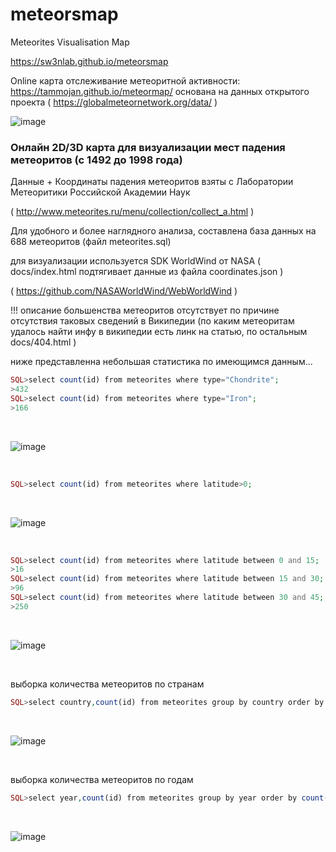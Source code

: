 # meteorsmap
Meteorites Visualisation Map

https://sw3nlab.github.io/meteorsmap

Online карта отслеживание метеоритной активности:
https://tammojan.github.io/meteormap/
 основана на данных открытого проекта ( https://globalmeteornetwork.org/data/ )


![image](https://raw.githubusercontent.com/sw3nlab/meteorsmap/main/arizona.gif)

### Онлайн 2D/3D карта для визуализации мест падения метеоритов (с 1492 до 1998 года) 

Данные + Координаты падения метеоритов взяты с Лаборатории Метеоритики Российской Академии Наук

( http://www.meteorites.ru/menu/collection/collect_a.html )


Для удобного и более наглядного анализа, составлена база данных на 688 метеоритов (файл meteorites.sql)


для визуализации используется SDK WorldWind от NASA ( docs/index.html подтягивает данные из файла coordinates.json )

( https://github.com/NASAWorldWind/WebWorldWind )



!!! описание большенства метеоритов отсутствует по причине отсутствия таковых сведений в Википедии 
(по каким метеоритам удалось найти инфу в википедии есть линк на статью, по остальным docs/404.html )

ниже представленна небольшая статистика по имеющимся данным...<br/>
```php
SQL>select count(id) from meteorites where type="Chondrite";
>432
SQL>select count(id) from meteorites where type="Iron";
>166
```
<br/>

![image](https://raw.githubusercontent.com/sw3nlab/meteorsmap/main/type.jpg)

<br/>

```php
SQL>select count(id) from meteorites where latitude>0;
```
<br/>

![image](https://raw.githubusercontent.com/sw3nlab/meteorsmap/main/NS.png)

<br/>

```php
SQL>select count(id) from meteorites where latitude between 0 and 15;
>16
SQL>select count(id) from meteorites where latitude between 15 and 30;
>96
SQL>select count(id) from meteorites where latitude between 30 and 45;
>250
```
<br/>

![image](https://raw.githubusercontent.com/sw3nlab/meteorsmap/main/total.png)

<br/>

выборка количества метеоритов по странам

```php
SQL>select country,count(id) from meteorites group by country order by count(id) desc ;
```

<br/>

![image](https://raw.githubusercontent.com/sw3nlab/meteorsmap/main/Country.jpg)

<br/>

выборка количества метеоритов по годам

```php
SQL>select year,count(id) from meteorites group by year order by count(id) desc ;
```

<br/>

![image](https://raw.githubusercontent.com/sw3nlab/meteorsmap/main/Year.jpg)
